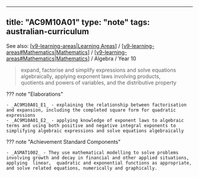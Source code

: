 
---
title: "AC9M10A01"
type: "note"
tags: australian-curriculum
---

See also: [[v9-learning-areas|Learning Areas]] / [[v9-learning-areas#Mathematics|Mathematics]] / [[v9-learning-areas#Mathematics|Mathematics]] / Algebra / Year 10

> expand, factorise and simplify expressions and solve equations algebraically, applying exponent laws involving products, quotients and powers of variables, and the distributive property

??? note "Elaborations"

	- _AC9M10A01_E1_ - explaining the relationship between factorisation and expansion, including the completed square form for quadratic expressions
	- _AC9M10A01_E2_ - applying knowledge of exponent laws to algebraic terms and using both positive and negative integral exponents to simplifying algebraic expressions and solve equations algebraically
??? note "Achievement Standard Components"

	- _ASMAT1002_ - They use mathematical modelling to solve problems involving growth and decay in financial and other applied situations, applying  linear,  quadratic and exponential functions as appropriate, and solve related equations, numerically and graphically.

[//begin]: # "Autogenerated link references for markdown compatibility"
[v9-learning-areas|Learning Areas]: ../v9-learning-areas "Learning Areas"
[v9-learning-areas#Mathematics|Mathematics]: ../v9-learning-areas "Learning Areas"
[//end]: # "Autogenerated link references"
